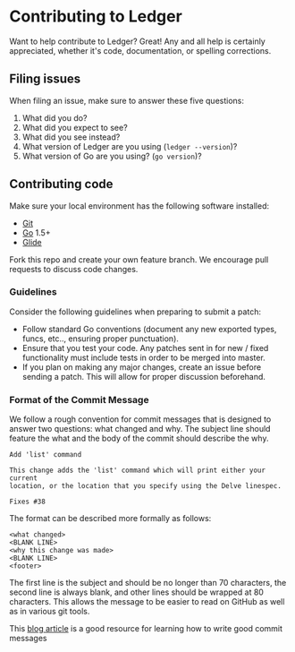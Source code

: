 # Contributing to Ledger

Want to help contribute to Ledger? Great! Any and all help is certainly appreciated, whether it's code, documentation, or spelling corrections.


## Filing issues

When filing an issue, make sure to answer these five questions:

1. What did you do?
2. What did you expect to see?
3. What did you see instead?
4. What version of Ledger are you using (`ledger --version`)?
5. What version of Go are you using? (`go version`)?

## Contributing code

Make sure your local environment has the following software installed:

* [Git](https://git-scm.com/)
* [Go](https://golang.org) 1.5+
* [Glide](https://github.com/Masterminds/glide)

Fork this repo and create your own feature branch. We encourage pull requests to discuss code changes.

### Guidelines

Consider the following guidelines when preparing to submit a patch:

* Follow standard Go conventions (document any new exported types, funcs, etc.., ensuring proper punctuation).
* Ensure that you test your code. Any patches sent in for new / fixed functionality must include tests in order to be merged into master.
* If you plan on making any major changes, create an issue before sending a patch. This will allow for proper discussion beforehand.

### Format of the Commit Message

We follow a rough convention for commit messages that is designed to answer two
questions: what changed and why. The subject line should feature the what and
the body of the commit should describe the why.

```
Add 'list' command

This change adds the 'list' command which will print either your current
location, or the location that you specify using the Delve linespec.

Fixes #38
```

The format can be described more formally as follows:

```
<what changed>
<BLANK LINE>
<why this change was made>
<BLANK LINE>
<footer>
```

The first line is the subject and should be no longer than 70 characters, the
second line is always blank, and other lines should be wrapped at 80 characters.
This allows the message to be easier to read on GitHub as well as in various
git tools.

This [blog article](http://chris.beams.io/posts/git-commit/) is a good resource for learning how to write good commit messages